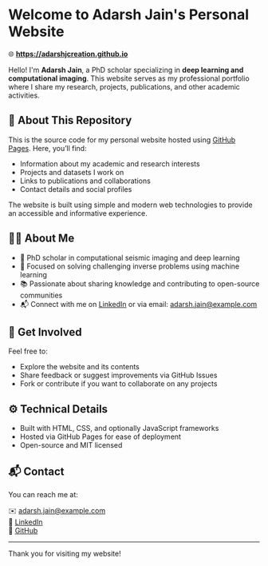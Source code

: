 # Welcome to Adarsh Jain's Personal Website

🌐 **https://adarshjcreation.github.io**

Hello! I'm **Adarsh Jain**, a PhD scholar specializing in **deep learning and computational imaging**. This website serves as my professional portfolio where I share my research, projects, publications, and other academic activities.

## 📂 About This Repository

This is the source code for my personal website hosted using [GitHub Pages](https://pages.github.com/). Here, you’ll find:

- Information about my academic and research interests
- Projects and datasets I work on
- Links to publications and collaborations
- Contact details and social profiles

The website is built using simple and modern web technologies to provide an accessible and informative experience.

## 🧑‍🔬 About Me

- 🔬 PhD scholar in computational seismic imaging and deep learning  
- 🎯 Focused on solving challenging inverse problems using machine learning  
- 📚 Passionate about sharing knowledge and contributing to open-source communities  
- 📬 Connect with me on [LinkedIn](https://www.linkedin.com/in/adarshjain) or via email: adarsh.jain@example.com

## 🚀 Get Involved

Feel free to:
- Explore the website and its contents
- Share feedback or suggest improvements via GitHub Issues
- Fork or contribute if you want to collaborate on any projects

## ⚙️ Technical Details

- Built with HTML, CSS, and optionally JavaScript frameworks
- Hosted via GitHub Pages for ease of deployment
- Open-source and MIT licensed

## 📬 Contact

You can reach me at:

✉️ adarsh.jain@example.com  
🔗 [LinkedIn](https://www.linkedin.com/in/adarshjain)  
🐙 [GitHub](https://github.com/adarshjcreation)

---

Thank you for visiting my website!
